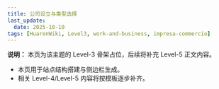 ```yaml
---
title: 公司设立与类型选择
last_update:
  date: 2025-10-10
tags: [HuarenWiki, Level3, work-and-business, impresa-commercio]
---
```

**说明：** 本页为该主题的 Level-3 骨架占位，后续将补充 Level-5 正文内容。

- 本页用于站点结构搭建与侧边栏生成。
- 相关 Level-4/Level-5 内容将按模板逐步补齐。

